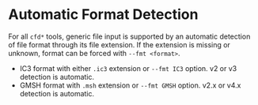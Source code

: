 # Automatic Format Detection

For all `cfd*` tools, generic file input is supported by an automatic detection of file format through its file extension.
If the extension is missing or unknown, format can be forced with `--fmt <format>`.

- IC3 format with either `.ic3` extension or `--fmt IC3` option. v2 or v3 detection is automatic.
- GMSH format with `.msh` extension or `--fmt GMSH` option. v2.x or v4.x detection is automatic.